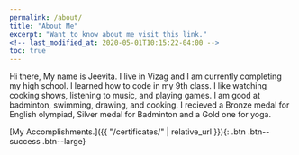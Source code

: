 ```yaml
---
permalink: /about/
title: "About Me"
excerpt: "Want to know about me visit this link."
<!-- last_modified_at: 2020-05-01T10:15:22-04:00 -->
toc: true
---
```


Hi there, My name is Jeevita. I live in Vizag and I am currently completing my high school. I learned how to code in my 9th class. I like watching cooking shows, listening to music, and playing games. I am good at badminton, swimming, drawing, and cooking. I recieved a Bronze medal for English olympiad, Silver medal for Badminton and a Gold one for yoga.

[My Accomplishments.]({{ "/certificates/" | relative_url }}){: .btn .btn--success .btn--large}
